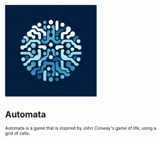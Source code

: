 <img src="docs/images/Automata_Logo.png" alt="kitsune Logo" width="300">

# Automata
Automata is a game that is inspired by John Conway's game of life, using a grid of cells.

